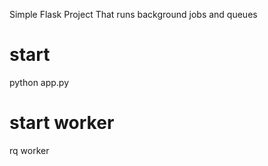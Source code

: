 Simple Flask Project That runs background jobs and queues

# start

python app.py

# start worker

rq worker
